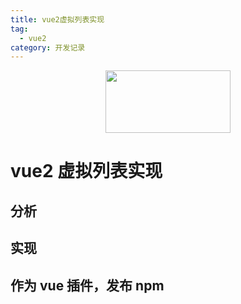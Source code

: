 ```yaml
---
title: vue2虚拟列表实现
tag:
  - vue2
category: 开发记录
---
```


<center>
  <img  style='width:200px;height:100px' src='https://zfh-nanjing-bucket.oss-cn-nanjing.aliyuncs.com/blog-images/VListLogo.PNG'/>
</center>

# vue2 虚拟列表实现

## 分析

## 实现

## 作为 vue 插件，发布 npm
